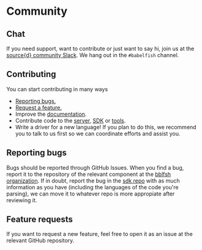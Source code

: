 
# Community

## Chat

If you need support, want to contribute or just want to say hi, join us at the
[source{d} community Slack](https://join.slack.com/sourced-community/shared_invite/MTkwNTM0ODEyODIzLTE0OTYxMzc5NTMtODRhMDYyNzAyYQ).
We hang out in the `#babelfish` channel.

## Contributing

You can start contributing in many ways

* [Reporting bugs.](#reporting-bugs)
* [Request a feature.](#feature-requests)
* Improve the [documentation](http://github.com/bblfsh/documentation).
* Contribute code to the [server](http://github.com/bblfsh/server),
  [SDK](http://github.com/bblfsh/sdk) or [tools](http://github.com/bblfsh/tools).
* Write a driver for a new language! If you plan to do this, we recommend you
  to talk to us first so we can coordinate efforts and assist you.

## Reporting bugs

Bugs should be reported through GitHub Issues. When you find a bug, report it
to the repository of the relevant component at the [bblfsh organization](https://github.com/bblfsh/).
If in doubt, report the bug in the [sdk repo](https://github.com/bblfsh/sdk)
with as much information as you have
(including the languages of the code you're parsing),
we can move it to whatever repo is more appropiate after reviewing it.

## Feature requests

If you want to request a new feature, feel free to open it as an issue at the
relevant GitHub repository.

